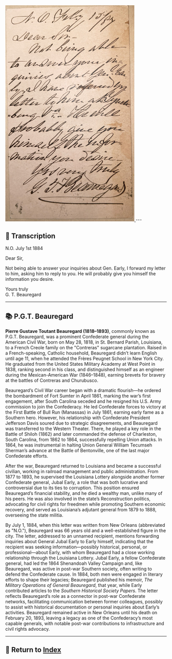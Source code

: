 <a href="assets/Beauregard_Letter.jpg" target="_blank">
  <img src="assets/Beauregard_Letter.jpg" alt="Beauregard Letter" style="max-width: 80%; height: auto;"/>
</a>
---

## 📜 Transcription

N.O. July 1st 1884  

Dear Sir,  

Not being able to answer your inquiries about Gen. Early, I forward my letter to him, asking him to reply to you. He will probably give you himself the information you desire.  

Yours truly  
G. T. Beauregard  

---

## 📚 P.G.T. Beauregard

**Pierre Gustave Toutant Beauregard (1818–1893)**, commonly known as P.G.T. Beauregard, was a prominent Confederate general during the American Civil War, born on May 28, 1818, in St. Bernard Parish, Louisiana, to a French Creole family on the "Contreras" sugarcane plantation. Raised in a French-speaking, Catholic household, Beauregard didn’t learn English until age 11, when he attended the Frères Peugnet School in New York City. He graduated from the United States Military Academy at West Point in 1838, ranking second in his class, and distinguished himself as an engineer during the Mexican-American War (1846–1848), earning brevets for bravery at the battles of Contreras and Churubusco.  

Beauregard’s Civil War career began with a dramatic flourish—he ordered the bombardment of Fort Sumter in April 1861, marking the war’s first engagement, after South Carolina seceded and he resigned his U.S. Army commission to join the Confederacy. He led Confederate forces to victory at the First Battle of Bull Run (Manassas) in July 1861, earning early fame as a Southern hero. However, his relationship with Confederate President Jefferson Davis soured due to strategic disagreements, and Beauregard was transferred to the Western Theater. There, he played a key role in the Battle of Shiloh (1862) and later commanded the defense of Charleston, South Carolina, from 1862 to 1864, successfully repelling Union attacks. In 1864, he was instrumental in halting Union General William Tecumseh Sherman’s advance at the Battle of Bentonville, one of the last major Confederate efforts.  

After the war, Beauregard returned to Louisiana and became a successful civilian, working in railroad management and public administration. From 1877 to 1893, he supervised the Louisiana Lottery alongside another former Confederate general, Jubal Early, a role that was both lucrative and controversial due to its ties to corruption. This position ensured Beauregard’s financial stability, and he died a wealthy man, unlike many of his peers. He was also involved in the state’s Reconstruction politics, advocating for civil rights for freedmen while promoting Southern economic recovery, and served as Louisiana’s adjutant general from 1879 to 1888, overseeing the state militia.  

By July 1, 1884, when this letter was written from New Orleans (abbreviated as "N.O."), Beauregard was 66 years old and a well-established figure in the city. The letter, addressed to an unnamed recipient, mentions forwarding inquiries about General Jubal Early to Early himself, indicating that the recipient was seeking information—possibly historical, personal, or professional—about Early, with whom Beauregard had a close working relationship through the Louisiana Lottery. Jubal Early, a fellow Confederate general, had led the 1864 Shenandoah Valley Campaign and, like Beauregard, was active in post-war Southern society, often writing to defend the Confederate cause. In 1884, both men were engaged in literary efforts to shape their legacies; Beauregard published his memoir, *The Military Operations of General Beauregard*, that year, while Early contributed articles to the *Southern Historical Society Papers*. The letter reflects Beauregard’s role as a connector in post-war Confederate networks, facilitating communication between former colleagues, possibly to assist with historical documentation or personal inquiries about Early’s activities. Beauregard remained active in New Orleans until his death on February 20, 1893, leaving a legacy as one of the Confederacy’s most capable generals, with notable post-war contributions to infrastructure and civil rights advocacy.  

---

## 🔗 Return to [Index](index.md)